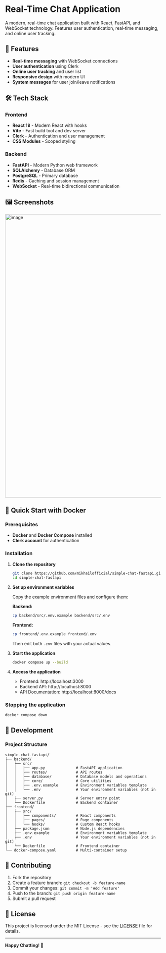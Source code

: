 # Real-Time Chat Application

A modern, real-time chat application built with React, FastAPI, and WebSocket technology. Features user authentication, real-time messaging, and online user tracking.

## 🚀 Features

- **Real-time messaging** with WebSocket connections
- **User authentication** using Clerk
- **Online user tracking** and user list
- **Responsive design** with modern UI
- **System messages** for user join/leave notifications

## 🛠️ Tech Stack

### Frontend
- **React 19** - Modern React with hooks
- **Vite** - Fast build tool and dev server
- **Clerk** - Authentication and user management
- **CSS Modules** - Scoped styling

### Backend
- **FastAPI** - Modern Python web framework
- **SQLAlchemy** - Database ORM
- **PostgreSQL** - Primary database
- **Redis** - Caching and session management
- **WebSocket** - Real-time bidirectional communication

## 🖼️ Screenshots

<img width="1920" height="915" alt="image" src="https://github.com/user-attachments/assets/78c62ef9-3347-4d6d-9cf1-7855f0fe8df0" />

## 🚀 Quick Start with Docker

### Prerequisites

- **Docker** and **Docker Compose** installed
- **Clerk account** for authentication

### Installation

1. **Clone the repository**
   ```bash
   git clone https://github.com/mikhailofficial/simple-chat-fastapi.git
   cd simple-chat-fastapi
   ```

2. **Set up environment variables**
   
   Copy the example environment files and configure them:
   
   **Backend:**
   ```bash
   cp backend/src/.env.example backend/src/.env
   ```
   
   **Frontend:**
   ```bash
   cp frontend/.env.example frontend/.env
   ```
   
   Then edit both `.env` files with your actual values.

3. **Start the application**
   ```bash
   docker compose up --build
   ```

4. **Access the application**
   
   - Frontend: http://localhost:3000
   - Backend API: http://localhost:8000
   - API Documentation: http://localhost:8000/docs

### Stopping the application
```bash
docker compose down
```

## 🔧 Development

### Project Structure

```
simple-chat-fastapi/
├── backend/
│   ├── src/
│   │   ├── app.py              # FastAPI application
│   │   ├── routes/             # API routes
│   │   ├── database/           # Database models and operations
│   │   ├── core/               # Core utilities
│   │   ├── .env.example        # Environment variables template
│   │   └── .env                # Your environment variables (not in git)
│   ├── server.py               # Server entry point
│   └── Dockerfile              # Backend container
├── frontend/
│   ├── src/
│   │   ├── components/         # React components
│   │   ├── pages/              # Page components
│   │   └── hooks/              # Custom React hooks
│   ├── package.json            # Node.js dependencies
│   ├── .env.example            # Environment variables template
│   ├── .env                    # Your environment variables (not in git)
│   └── Dockerfile              # Frontend container
└── docker-compose.yaml         # Multi-container setup
```


## 🤝 Contributing

1. Fork the repository
2. Create a feature branch: `git checkout -b feature-name`
3. Commit your changes: `git commit -m 'Add feature'`
4. Push to the branch: `git push origin feature-name`
5. Submit a pull request

## 📝 License

This project is licensed under the MIT License - see the [LICENSE](LICENSE) file for details.

---

**Happy Chatting! 🎉**